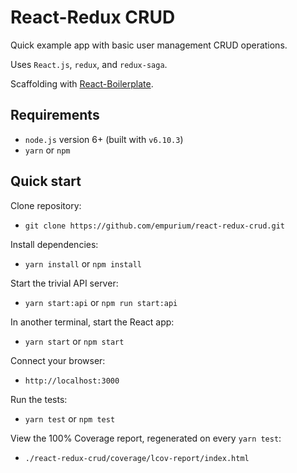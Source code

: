 # React-Redux CRUD

Quick example app with basic user management CRUD operations.

Uses `React.js`, `redux`, and `redux-saga`.


Scaffolding with <a href="https://github.com/react-boilerplate/react-boilerplate" target="_blank">React-Boilerplate</a>.


## Requirements

* `node.js` version 6+ (built with `v6.10.3`)
* `yarn` or `npm`


## Quick start

Clone repository:

* `git clone https://github.com/empurium/react-redux-crud.git`

Install dependencies:

* `yarn install` or `npm install`

Start the trivial API server:

* `yarn start:api` or `npm run start:api`

In another terminal, start the React app:

* `yarn start` or `npm start`

Connect your browser:

* `http://localhost:3000`

Run the tests:

* `yarn test` or `npm test`

View the 100% Coverage report, regenerated on every `yarn test`:

* `./react-redux-crud/coverage/lcov-report/index.html`
